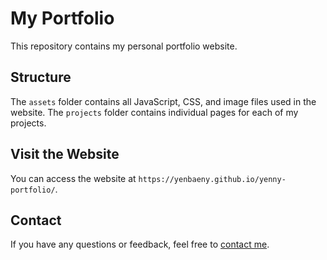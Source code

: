 # My Portfolio

This repository contains my personal portfolio website.

## Structure

The `assets` folder contains all JavaScript, CSS, and image files used in the website. The `projects` folder contains individual pages for each of my projects.

## Visit the Website

You can access the website at `https://yenbaeny.github.io/yenny-portfolio/`.

## Contact

If you have any questions or feedback, feel free to [contact me](mailto:yenbaenyl@gmail.com).
